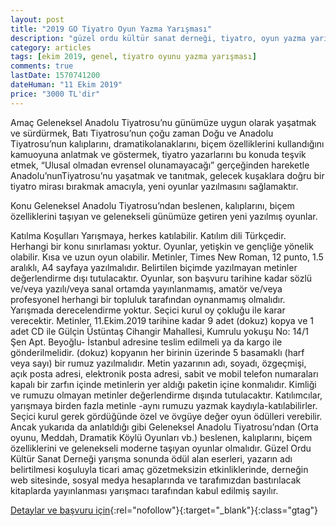```yaml
---
layout: post
title: "2019 GO Tiyatro Oyun Yazma Yarışması"
description: "güzel ordu kültür sanat derneği, tiyatro, oyun yazma yarışması, para ödüllü yarışmalar 2019"
category: articles
tags: [ekim 2019, genel, tiyatro oyunu yazma yarışması]
comments: true
lastDate: 1570741200
dateHuman: "11 Ekim 2019"
price: "3000 TL'dir"
---
```


Amaç
Geleneksel Anadolu Tiyatrosu’nu günümüze uygun olarak yaşatmak ve sürdürmek,
Batı Tiyatrosu’nun çoğu zaman Doğu ve Anadolu Tiyatrosu’nun kalıplarını, dramatikolanaklarını, biçem özelliklerini kullandığını kamuoyuna anlatmak ve göstermek, tiyatro yazarlarını bu konuda teşvik etmek,
“Ulusal olmadan evrensel olunamayacağı” gerçeğinden hareketle Anadolu’nunTiyatrosu’nu yaşatmak ve tanıtmak, gelecek kuşaklara doğru bir tiyatro mirası bırakmak amacıyla, yeni oyunlar yazılmasını sağlamaktır.

Konu
Geleneksel Anadolu Tiyatrosu’ndan beslenen, kalıplarını, biçem özelliklerini taşıyan ve
gelenekseli günümüze getiren yeni yazılmış oyunlar.

Katılma Koşulları
Yarışmaya, herkes katılabilir.
Katılım dili Türkçedir.
Herhangi bir konu sınırlaması yoktur.
Oyunlar, yetişkin ve gençliğe yönelik olabilir. Kısa ve uzun oyun olabilir.
Metinler, Times New Roman, 12 punto, 1.5 aralıklı, A4 sayfaya yazılmalıdır. Belirtilen biçimde yazılmayan metinler değerlendirme dışı tutulacaktır.
Oyunlar, son başvuru tarihine kadar sözlü ve/veya yazılı/veya sanal ortamda yayınlanmamış, amatör ve/veya profesyonel herhangi bir topluluk tarafından oynanmamış olmalıdır.
Yarışmada derecelendirme yoktur. Seçici kurul oy çokluğu ile karar verecektir.
Metinler, 11.Ekim.2019 tarihine kadar 9 adet (dokuz) kopya ve 1 adet CD ile
Gülçin Üstüntaş Cihangir Mahallesi, Kumrulu yokuşu No: 14/1 Şen Apt. Beyoğlu- İstanbul adresine teslim edilmeli ya da kargo ile gönderilmelidir.
(dokuz) kopyanın her birinin üzerinde 5 basamaklı (harf veya sayı) bir rumuz yazılmalıdır.
Metin yazarının adı, soyadı, özgeçmişi, açık posta adresi, elektronik posta adresi, sabit ve mobil telefon numaraları kapalı bir zarfın içinde metinlerin yer aldığı paketin içine konmalıdır.
Kimliği ve rumuzu olmayan metinler değerlendirme dışında tutulacaktır.
Katılımcılar, yarışmaya birden fazla metinle -aynı rumuzu yazmak kaydıyla-katılabilirler.
Seçici kurul gerek gördüğünde özel ve övgüye değer oyun ödülleri verebilir. Ancak yukarıda da anlatıldığı gibi Geleneksel Anadolu Tiyatrosu’ndan (Orta oyunu, Meddah, Dramatik Köylü Oyunları vb.) beslenen, kalıplarını, biçem özelliklerini ve gelenekseli moderne taşıyan oyunlar olmalıdır.
Güzel Ordu Kültür Sanat Derneği yarışma sonunda ödül alan eserleri, yazarın adı belirtilmesi koşuluyla ticari amaç gözetmeksizin etkinliklerinde, derneğin web sitesinde, sosyal medya hesaplarında ve tarafımızdan bastırılacak kitaplarda yayınlanması yarışmacı tarafından kabul edilmiş sayılır.

[Detaylar ve başvuru için](http://gzlordu.org/yarismalar/tiyatro-ve-oyun-yazma/sartname?utm_source=edebiyatyarismalari.com&utm_medium=affiliate&utm_campaign=cpc){:rel="nofollow"}{:target="_blank"}{:class="gtag"}
